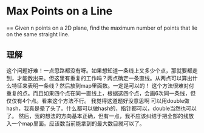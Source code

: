 # Max Points on a Line
==
Given n points on a 2D plane, find the maximum number of points that lie on the same straight line.

## 理解
这个问题好难！一点思路都没有呀。如果想知道一条线上又多少个点，那就要都走到，才能数出来。但这里有重复的工作吗？两点确定一条直线。从两点可以算出什么特征来表明一条线？然后放到map里面数。一定是可以的！
这个方法很难对付重复的点。而且如果四个点在同一直线上，根据这四个点，会画6次同一条线，但仅仅有4个点。看来这个方法不行。
我觉得这道题好没意思啊
可以用double做hash，我真是晕了头了。什么都可以做hash的，指针都可以，double当然也可以了。
然后，我的想法的方向基本正确，但有一点，我不应该纠结于把全部的线放入一个map里面。应该数当前能拿到的最大数目就可以了。